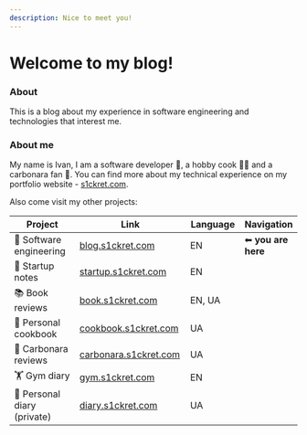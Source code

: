 ```yaml
---
description: Nice to meet you!
---
```


# Welcome to my blog!

### About

This is a blog about my experience in software engineering and technologies that interest me.&#x20;

### About me

My name is Ivan, I am a software developer :robot:, a hobby cook :cook: and a carbonara fan :spaghetti:. You can find more about my technical experience on my portfolio website - [s1ckret.com](https://s1ckret.com/).

Also come visit my other projects:

<table><thead><tr><th width="247">Project</th><th width="210">Link</th><th width="113">Language</th><th>Navigation</th></tr></thead><tbody><tr><td><span data-gb-custom-inline data-tag="emoji" data-code="1f916">🤖</span> Software engineering</td><td><a href="http://127.0.0.1:5000/o/cTfMV8EETVVNKyu1LGKM/s/B67SHkSEpAzgIjmfC2TM/">blog.s1ckret.com</a></td><td>EN</td><td><span data-gb-custom-inline data-tag="emoji" data-code="2b05">⬅</span> <strong>you are here</strong></td></tr><tr><td><span data-gb-custom-inline data-tag="emoji" data-code="1f331">🌱</span> Startup notes </td><td><a href="http://127.0.0.1:5000/o/cTfMV8EETVVNKyu1LGKM/s/KA6imMTff7MOkS4oxWbp/">startup.s1ckret.com</a></td><td>EN</td><td></td></tr><tr><td><span data-gb-custom-inline data-tag="emoji" data-code="1f4da">📚</span> Book reviews</td><td><a href="http://127.0.0.1:5000/o/cTfMV8EETVVNKyu1LGKM/s/ANLt8BUeBWQlfv6mHxMp/">book.s1ckret.com</a></td><td>EN, UA</td><td></td></tr><tr><td><span data-gb-custom-inline data-tag="emoji" data-code="1f372">🍲</span> Personal cookbook</td><td><a href="http://127.0.0.1:5000/o/cTfMV8EETVVNKyu1LGKM/s/fUoP93Gnc3mITY7BMSR4/">cookbook.s1ckret.com</a></td><td>UA</td><td></td></tr><tr><td><span data-gb-custom-inline data-tag="emoji" data-code="1f35d">🍝</span> Carbonara reviews</td><td><a href="http://127.0.0.1:5000/o/cTfMV8EETVVNKyu1LGKM/s/PQAq8Foxc2CJto17lFkI/">carbonara.s1ckret.com</a></td><td>UA</td><td></td></tr><tr><td><span data-gb-custom-inline data-tag="emoji" data-code="1f3cb">🏋</span> Gym diary</td><td><a href="http://127.0.0.1:5000/o/cTfMV8EETVVNKyu1LGKM/s/MMo1jdJ83rRuVmjfQaW2/">gym.s1ckret.com</a></td><td>EN</td><td></td></tr><tr><td><span data-gb-custom-inline data-tag="emoji" data-code="1f4d4">📔</span> Personal diary<br>(private)</td><td><a href="http://127.0.0.1:5000/o/cTfMV8EETVVNKyu1LGKM/s/C0F3V3NXBnu1h2Qqi0rB/">diary.s1ckret.com</a></td><td>UA</td><td></td></tr></tbody></table>

